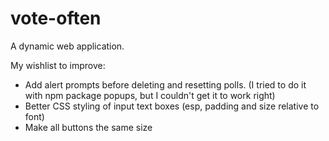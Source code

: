 # vote-often

A dynamic web application.

My wishlist to improve:
- Add alert prompts before deleting and resetting polls. (I tried to do it with npm package popups, but I couldn't get it to work right)
- Better CSS styling of input text boxes (esp, padding and size relative to font)
- Make all buttons the same size
